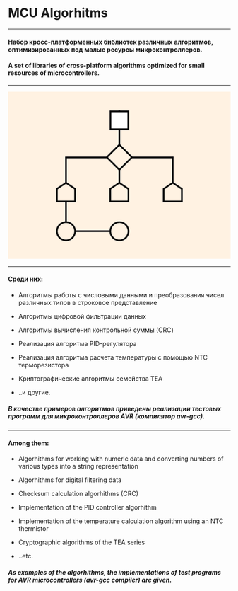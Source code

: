 


# MCU Algorhitms
___

#### Набор кросс-платформенных библиотек различных алгоритмов, оптимизированных под малые ресурсы микроконтроллеров.

#### A set of libraries of cross-platform algorithms optimized for small resources of microcontrollers.

___

<img src="/resources/logo.jpg" alt="Algorithm logo"/>

___

#### Среди них:

- Алгоритмы работы с числовыми данными и преобразования чисел различных типов в строковое представление

- Алгоритмы цифровой фильтрации данных

- Алгоритмы вычисления контрольной суммы (CRC)

- Реализация алгоритма PID-регулятора

- Реализация алгоритма расчета температуры с помощью NTC терморезистора

- Криптографические алгоритмы семейства TEA

- ..и другие.

##### В качестве примеров алгоритмов приведены реализации тестовых программ для микроконтроллеров AVR (компилятор avr-gcc).

___

#### Among them:

- Algorhithms for working with numeric data and converting numbers of various types into a string representation

- Algorhithms for digital filtering data

- Checksum calculation algorhithms (CRC)

- Implementation of the PID controller algorhithm

- Implementation of the temperature calculation algorithm using an NTC thermistor

- Cryptographic algorithms of the TEA series

- ..etc.

##### As examples of the algorhithms, the implementations of test programs for AVR microcontrollers (avr-gcc compiler) are given.
